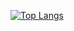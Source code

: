 
[![Top Langs](https://github-readme-stats.vercel.app/api/top-langs/?username=huynhngaa&layout=pie)](https://github.com/huynhngaa/github-readme-stats)
